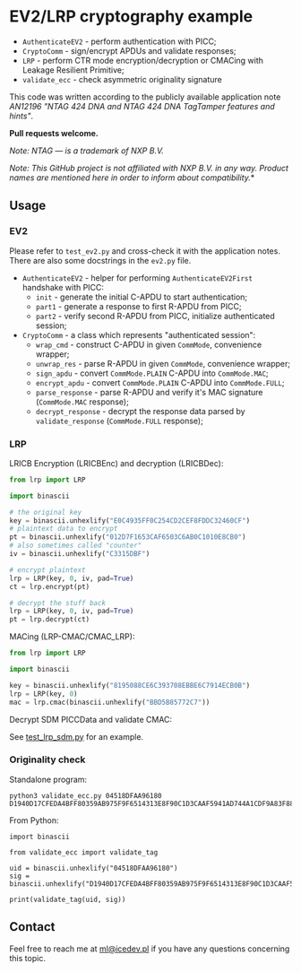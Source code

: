 # EV2/LRP cryptography example

* `AuthenticateEV2` - perform authentication with PICC;
* `CryptoComm` - sign/encrypt APDUs and validate responses;
* `LRP` - perform CTR mode encryption/decryption or CMACing with Leakage Resilient Primitive;
* `validate_ecc` - check asymmetric originality signature

This code was written according to the publicly available application note *AN12196 "NTAG 424 DNA and NTAG 424 DNA TagTamper features and hints"*.

**Pull requests welcome.**

*Note: NTAG — is a trademark of NXP B.V.*

*Note: This GitHub project is not affiliated with NXP B.V. in any way. Product names are mentioned here in order to inform about compatibility.**

## Usage
### EV2
Please refer to `test_ev2.py` and cross-check it with the application notes. There are also some docstrings in the `ev2.py` file.

* `AuthenticateEV2` - helper for performing `AuthenticateEV2First` handshake with PICC:
  * `init` - generate the initial C-APDU to start authentication;
  * `part1` - generate a response to first R-APDU from PICC;
  * `part2` - verify second R-APDU from PICC, initialize authenticated session;
* `CryptoComm` - a class which represents "authenticated session":
  * `wrap_cmd` - construct C-APDU in given `CommMode`, convenience wrapper;
  * `unwrap_res` - parse R-APDU in given `CommMode`, convenience wrapper;
  * `sign_apdu` - convert `CommMode.PLAIN` C-APDU into `CommMode.MAC`;
  * `encrypt_apdu` - convert `CommMode.PLAIN` C-APDU into `CommMode.FULL`;
  * `parse_response` - parse R-APDU and verify it's MAC signature (`CommMode.MAC` response);
  * `decrypt_response` - decrypt the response data parsed by `validate_response` (`CommMode.FULL` response);

### LRP

LRICB Encryption (LRICBEnc) and decryption (LRICBDec):
```python
from lrp import LRP

import binascii

# the original key
key = binascii.unhexlify("E0C4935FF0C254CD2CEF8FDDC32460CF")
# plaintext data to encrypt
pt = binascii.unhexlify("012D7F1653CAF6503C6AB0C1010E8CB0")
# also sometimes called "counter"
iv = binascii.unhexlify("C3315DBF")

# encrypt plaintext
lrp = LRP(key, 0, iv, pad=True)
ct = lrp.encrypt(pt)

# decrypt the stuff back
lrp = LRP(key, 0, iv, pad=True)
pt = lrp.decrypt(ct)
```

MACing (LRP-CMAC/CMAC_LRP):
```python
from lrp import LRP

import binascii

key = binascii.unhexlify("8195088CE6C393708EBBE6C7914ECB0B")
lrp = LRP(key, 0)
mac = lrp.cmac(binascii.unhexlify("BBD5B85772C7"))
```

Decrypt SDM PICCData and validate CMAC:

See [test_lrp_sdm.py](https://github.com/icedevml/nfc-ev2-crypto/blob/master/test_lrp_sdm.py) for an example.

### Originality check
Standalone program:

```
python3 validate_ecc.py 04518DFAA96180 D1940D17CFEDA4BFF80359AB975F9F6514313E8F90C1D3CAAF5941AD744A1CDF9A83F883CAFE0FE95D1939B1B7E47113993324473B785D21
```

From Python:
```
import binascii

from validate_ecc import validate_tag

uid = binascii.unhexlify("04518DFAA96180")
sig = binascii.unhexlify("D1940D17CFEDA4BFF80359AB975F9F6514313E8F90C1D3CAAF5941AD744A1CDF9A83F883CAFE0FE95D1939B1B7E47113993324473B785D21")

print(validate_tag(uid, sig))
```

## Contact
Feel free to reach me at ml@icedev.pl if you have any questions concerning this topic.
